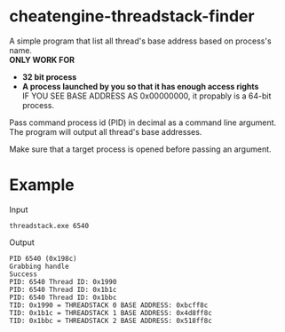 # cheatengine-threadstack-finder
A simple program that list all thread's base address based on process's name.  
**ONLY WORK FOR**  
- **32 bit process**  
- **A process launched by you so that it has enough access rights**  
IF YOU SEE BASE ADDRESS AS 0x00000000, it propably is a 64-bit process.

Pass command process id (PID) in decimal as a command line argument.
The program will output all thread's base addresses.

Make sure that a target process is opened before passing an argument.

# Example
Input
```
threadstack.exe 6540
```
Output
```
PID 6540 (0x198c)
Grabbing handle
Success
PID: 6540 Thread ID: 0x1990
PID: 6540 Thread ID: 0x1b1c
PID: 6540 Thread ID: 0x1bbc
TID: 0x1990 = THREADSTACK 0 BASE ADDRESS: 0xbcff8c
TID: 0x1b1c = THREADSTACK 1 BASE ADDRESS: 0x4d8ff8c
TID: 0x1bbc = THREADSTACK 2 BASE ADDRESS: 0x518ff8c
```
